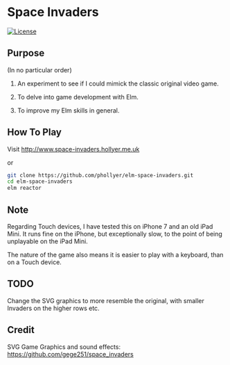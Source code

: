 # Space Invaders

[![License](https://img.shields.io/badge/License-BSD%203--Clause-blue.svg)](https://opensource.org/licenses/BSD-3-Clause)

## Purpose

(In no particular order)

1. An experiment to see if I could mimick the classic original video game.

2. To delve into game development with Elm.

3. To improve my Elm skills in general.

## How To Play

Visit <http://www.space-invaders.hollyer.me.uk>

or

```bash
git clone https://github.com/phollyer/elm-space-invaders.git
cd elm-space-invaders
elm reactor
```

## Note

Regarding Touch devices, I have tested this on iPhone 7 and an old iPad Mini. It runs fine on the iPhone, but exceptionally slow, to the point of being unplayable on the iPad Mini.

The nature of the game also means it is easier to play with a keyboard, than on a Touch device.

## TODO

Change the SVG graphics to more resemble the original, with smaller Invaders on the higher rows etc.

## Credit

SVG Game Graphics and sound effects: https://github.com/gege251/space_invaders